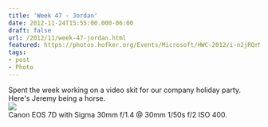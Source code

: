 ```yaml
---
title: 'Week 47 - Jordan'
date: 2012-11-24T15:55:00.000-06:00
draft: false
url: /2012/11/week-47-jordan.html
featured: https://photos.hofker.org/Events/Microsoft/HWC-2012/i-n2jRQrM/0/M/IMG_6532-L.jpg
tags: 
- post
- Photo
---
```


Spent the week working on a video skit for our company holiday party. Here's Jeremy being a horse.  
[![](https://photos.hofker.org/Events/Microsoft/HWC-2012/i-n2jRQrM/0/M/IMG_6532-L.jpg)](https://photos.hofker.org/Events/Microsoft/HWC-2012/26750413_zJrVDb#!i=2238977676&k=n2jRQrM)  
Canon EOS 7D with Sigma 30mm f/1.4 @ 30mm 1/50s f/2 ISO 400.